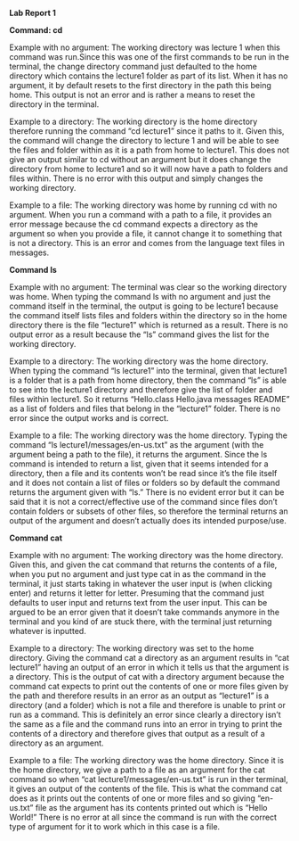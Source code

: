 **Lab Report 1**

**Command: cd**

Example with no argument:
The working directory was lecture 1 when this command was run.Since this was one of the first commands to be run in the terminal, the change directory command just defaulted to the home directory which contains the lecture1 folder as part of its list. When it has no argument, it by default resets to the first directory in the path this being home. This output is not an error and is rather a means to reset the directory in the terminal.

Example to a directory:
The working directory is the home directory therefore running the command “cd lecture1” since it paths to it. Given this, the command will change the directory to lecture 1 and will be able to see the files and folder within as it is a path from home to lecture1. This does not give an output similar to cd without an argument but it does change the directory from home to lecture1 and so it will now have a path to folders and files within. There is no error with this output and simply changes the working directory.

Example to a file:
The working directory was home by running cd with no argument. When you run a command with a path to a file, it provides an error message because the cd command expects a directory as the argument so when you provide a file, it cannot change it to something that is not a directory. This is an error and comes from the language text files in messages. 

**Command ls**

Example with no argument:
The terminal was clear so the working directory was home. When typing the command ls with no argument and just the command itself in the terminal, the output is going to be lecture1 because the command itself lists files and folders within the directory so in the home directory there is the file “lecture1” which is returned as a result. There is no output error as a result because the “ls” command gives the list for the working directory.

Example to a directory:
The working directory was the home directory. When typing the command “ls lecture1” into the terminal, given that lecture1 is a folder that is a path from home directory, then the command “ls” is able to see into the lecture1 directory and therefore give the list of folder and files within lecture1. So it returns “Hello.class Hello.java messages README” as a list of folders and files that belong in the “lecture1” folder. There is no error since the output works and is correct.

Example to a file:
The working directory was the home directory. Typing the command “ls lecture1/messages/en-us.txt” as the argument (with the argument being a path to the file), it returns the argument. Since the ls command is intended to return a list, given that it seems intended for a directory, then a file and its contents won’t be read since it’s the file itself and it does not contain a list of files or folders so by default the command returns the argument given with “ls.” There is no evident error but it can be said that it is not a correct/effective use of the command since files don’t contain folders or subsets of other files, so therefore the terminal returns an output of the argument and doesn’t actually does its intended purpose/use.

**Command cat**

Example with no argument:
The working directory was the home directory. Given this, and given the cat command that returns the contents of a file, when you put no argument and just type cat in as the command in the terminal, it just starts taking in whatever the user input is (when clicking enter) and returns it letter for letter. Presuming that the command just defaults to user input and returns text from the user input. This can be argued to be an error given that it doesn’t take commands anymore in the terminal and you kind of are stuck there, with the terminal just returning whatever is inputted.

Example to a directory:
The working directory was set to the home directory. Giving the command cat a directory as an argument results in “cat lecture1” having an output of an error in which it tells us that the argument is a directory. This is the output of cat with a directory argument because the command cat expects to print out the contents of one or more files given by the path and therefore results in an error as an output as “lecture1” is a directory (and a folder) which is not a file and therefore is unable to print or run as a command. This is definitely an error since clearly a directory isn’t the same as a file and the command runs into an error in trying to print the contents of a directory and therefore gives that output as a result of a directory as an argument.

Example to a file:
The working directory was the home directory. Since it is the home directory, we give a path to a file as an argument for the cat command so when “cat lecture1/messages/en-us.txt” is run in ther terminal, it gives an output of the contents of the file. This is what the command cat does as it prints out the contents of one or more files and so giving “en-us.txt” file as the argument has its contents printed out which is “Hello World!” There is no error at all since the command is run with the correct type of argument for it to work which in this case is a file. 
